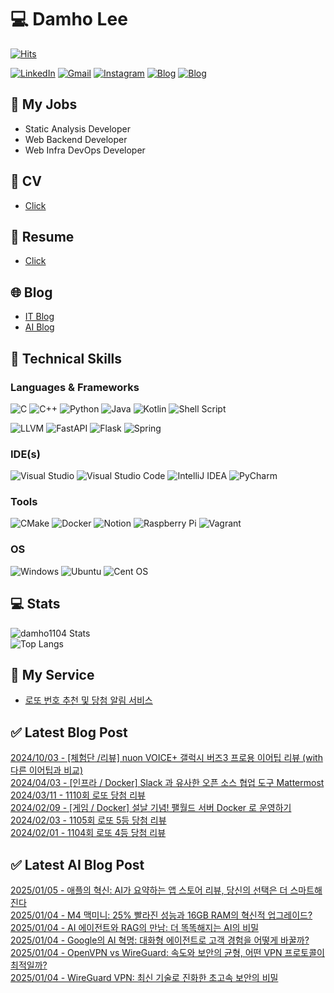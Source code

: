 
# 💻 Damho Lee

[![Hits](https://hits.seeyoufarm.com/api/count/incr/badge.svg?url=https%3A%2F%2Fgithub.com%2Fdamho1104&count_bg=%233D9CC8&title_bg=%23555555&icon=&icon_color=%23E7E7E7&title=hits&edge_flat=false)](https://hits.seeyoufarm.com)  

[![LinkedIn](https://img.shields.io/badge/Linkedin-%230077B5.svg?style=flat&logo=linkedin&logoColor=white)](https://www.linkedin.com/in/damho1104/)
[![Gmail](https://img.shields.io/badge/Gmail-D14836?style=flat&logo=gmail&logoColor=white)](mailto:damho1104@gmail.com)
[![Instagram](https://img.shields.io/badge/Instargram-%23E4405F.svg?style=flat&logo=Instagram&logoColor=white)](https://www.instagram.com/damho1104/)
[![Blog](https://img.shields.io/badge/Blog-%23000000.svg?style=flat&logo=Tistory&logoColor=white)](https://dmomo.co.kr/)
[![Blog](https://img.shields.io/badge/Blog-%23000000.svg?style=flat&logo=WordPress&logoColor=white)](https://blog.ai.dmomo.co.kr/)

## 📃 My Jobs
- Static Analysis Developer
- Web Backend Developer
- Web Infra DevOps Developer

## 📰 CV
- [Click](https://resume.dmomo.net/damho.lee/resume)  

## 📘 Resume
- [Click](https://damho1104.notion.site/8af3191b9815406d95708d9a0cea5a9e)  

## 🌐 Blog
- [IT Blog](https://dmomo.co.kr/)
- [AI Blog](https://blog.ai.dmomo.co.kr/)

## 💪 Technical Skills
### Languages & Frameworks
![C](https://img.shields.io/badge/c-%2300599C.svg?style=flat&logo=c&logoColor=white)
![C++](https://img.shields.io/badge/c++-%2300599C.svg?style=flat&logo=c%2B%2B&logoColor=white)
![Python](https://img.shields.io/badge/Python-3776AB.svg?&style=flat&logo=Python&logoColor=white)
![Java](https://img.shields.io/badge/java-%23ED8B00.svg?style=flat&logo=openjdk&logoColor=white)
![Kotlin](https://img.shields.io/badge/Kotlin-%237F52FF.svg?style=flat&logo=Kotlin&logoColor=white)
![Shell Script](https://img.shields.io/badge/Shell_script-%23121011.svg?style=flat&logo=gnu-bash&logoColor=white)  
  
![LLVM](https://img.shields.io/badge/LLVM/Clang-000B1D.svg?&style=flat&logo=LLVM&logoColor=white)
![FastAPI](https://img.shields.io/badge/FastAPI-005571?style=flat&logo=fastapi)
![Flask](https://img.shields.io/badge/Flask-%23000.svg?style=flat&logo=flask&logoColor=white)
![Spring](https://img.shields.io/badge/Springboot-%236DB33F.svg?style=flat&logo=spring&logoColor=white)
  
  
### IDE(s)
![Visual Studio](https://img.shields.io/badge/Visual%20Studio-5C2D91.svg?style=flat&logo=visual-studio&logoColor=white) 
![Visual Studio Code](https://img.shields.io/badge/Visual%20Studio%20Code-0078d7.svg?style=flat&logo=visual-studio-code&logoColor=white)
![IntelliJ IDEA](https://img.shields.io/badge/IntelliJIDEA-000000.svg?style=flat&logo=intellij-idea&logoColor=white) 
![PyCharm](https://img.shields.io/badge/PyCharm-143?style=flat&logo=pycharm&logoColor=black&color=black&labelColor=green) 


### Tools
![CMake](https://img.shields.io/badge/CMake-%23008FBA.svg?style=flat&logo=cmake&logoColor=white)
![Docker](https://img.shields.io/badge/docker-%230db7ed.svg?style=flat&logo=docker&logoColor=white)
![Notion](https://img.shields.io/badge/Notion-%23000000.svg?style=flat&logo=notion&logoColor=white)
![Raspberry Pi](https://img.shields.io/badge/-RaspberryPi-C51A4A?style=flat&logo=Raspberry-Pi)
![Vagrant](https://img.shields.io/badge/Vagrant-%231563FF.svg?style=flat&logo=vagrant&logoColor=white)


### OS
![Windows](https://img.shields.io/badge/Windows-0078D6?style=flat&logo=windows&logoColor=white)
![Ubuntu](https://img.shields.io/badge/Ubuntu-E95420?style=flat&logo=ubuntu&logoColor=white)
![Cent OS](https://img.shields.io/badge/Cent%20OS-002260?style=flat&logo=centos&logoColor=F0F0F0)


## :computer: Stats
![damho1104 Stats](https://github-readme-stats.vercel.app/api?username=damho1104&hide=issues&show_icons=true&theme=dark)  
![Top Langs](https://github-readme-stats.vercel.app/api/top-langs/?username=damho1104&layout=compact&theme=dark)


## 📣 My Service
- [로또 번호 추천 및 당첨 알림 서비스](https://lotto.dmomo.co.kr/)  


## ✅ Latest Blog Post

[2024/10/03 - [체험단 /리뷰] nuon VOICE+ 갤럭시 버즈3 프로용 이어팁 리뷰 (with 다른 이어팁과 비교)](http://dmomo.co.kr/52) <br/>
[2024/04/03 - [인프라 / Docker] Slack 과 유사한 오픈 소스 협업 도구 Mattermost](http://dmomo.co.kr/51) <br/>
[2024/03/11 - 1110회 로또 당첨 리뷰](http://dmomo.co.kr/50) <br/>
[2024/02/09 - [게임 / Docker] 설날 기념! 팰월드 서버 Docker 로 운영하기](http://dmomo.co.kr/49) <br/>
[2024/02/03 - 1105회 로또 5등 당첨 리뷰](http://dmomo.co.kr/48) <br/>
[2024/02/01 - 1104회 로또 4등 당첨 리뷰](http://dmomo.co.kr/47) <br/>

## ✅ Latest AI Blog Post
[2025/01/05 - 애플의 혁신: AI가 요약하는 앱 스토어 리뷰, 당신의 선택은 더 스마트해진다](https://blog.ai.dmomo.co.kr/2025/01/05/%ec%95%a0%ed%94%8c%ec%9d%98-%ed%98%81%ec%8b%a0-ai%ea%b0%80-%ec%9a%94%ec%95%bd%ed%95%98%eb%8a%94-%ec%95%b1-%ec%8a%a4%ed%86%a0%ec%96%b4-%eb%a6%ac%eb%b7%b0-%eb%8b%b9%ec%8b%a0%ec%9d%98-%ec%84%a0/) <br/>
[2025/01/04 - M4 맥미니: 25% 빨라진 성능과 16GB RAM의 혁신적 업그레이드?](https://blog.ai.dmomo.co.kr/2025/01/04/m4-%eb%a7%a5%eb%af%b8%eb%8b%88-25-%eb%b9%a8%eb%9d%bc%ec%a7%84-%ec%84%b1%eb%8a%a5%ea%b3%bc-16gb-ram%ec%9d%98-%ed%98%81%ec%8b%a0%ec%a0%81-%ec%97%85%ea%b7%b8%eb%a0%88%ec%9d%b4%eb%93%9c/) <br/>
[2025/01/04 - AI 에이전트와 RAG의 만남: 더 똑똑해지는 AI의 비밀](https://blog.ai.dmomo.co.kr/2025/01/04/ai-%ec%97%90%ec%9d%b4%ec%a0%84%ed%8a%b8%ec%99%80-rag%ec%9d%98-%eb%a7%8c%eb%82%a8-%eb%8d%94-%eb%98%91%eb%98%91%ed%95%b4%ec%a7%80%eb%8a%94-ai%ec%9d%98-%eb%b9%84%eb%b0%80/) <br/>
[2025/01/04 - Google의 AI 혁명: 대화형 에이전트로 고객 경험을 어떻게 바꿀까?](https://blog.ai.dmomo.co.kr/2025/01/04/google%ec%9d%98-ai-%ed%98%81%eb%aa%85-%eb%8c%80%ed%99%94%ed%98%95-%ec%97%90%ec%9d%b4%ec%a0%84%ed%8a%b8%eb%a1%9c-%ea%b3%a0%ea%b0%9d-%ea%b2%bd%ed%97%98%ec%9d%84-%ec%96%b4%eb%96%bb%ea%b2%8c-%eb%b0%94/) <br/>
[2025/01/04 - OpenVPN vs WireGuard: 속도와 보안의 균형, 어떤 VPN 프로토콜이 최적일까?](https://blog.ai.dmomo.co.kr/2025/01/04/openvpn-vs-wireguard-%ec%86%8d%eb%8f%84%ec%99%80-%eb%b3%b4%ec%95%88%ec%9d%98-%ea%b7%a0%ed%98%95-%ec%96%b4%eb%96%a4-vpn-%ed%94%84%eb%a1%9c%ed%86%a0%ec%bd%9c%ec%9d%b4-%ec%b5%9c%ec%a0%81%ec%9d%bc/) <br/>
[2025/01/04 - WireGuard VPN: 최신 기술로 진화한 초고속 보안의 비밀](https://blog.ai.dmomo.co.kr/2025/01/04/wireguard-vpn-%ec%b5%9c%ec%8b%a0-%ea%b8%b0%ec%88%a0%eb%a1%9c-%ec%a7%84%ed%99%94%ed%95%9c-%ec%b4%88%ea%b3%a0%ec%86%8d-%eb%b3%b4%ec%95%88%ec%9d%98-%eb%b9%84%eb%b0%80/) <br/>
